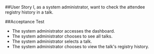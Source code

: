 ##User Story
I, as a system administrator, want to check the attendee registry history in a talk.

##Acceptance Test

* The system administrator accesses the dashboard.
* The system administrator chooses to see all talks.
* The system administrator selects a talk.
* The system administrator chooses to view the talk's registry history.
